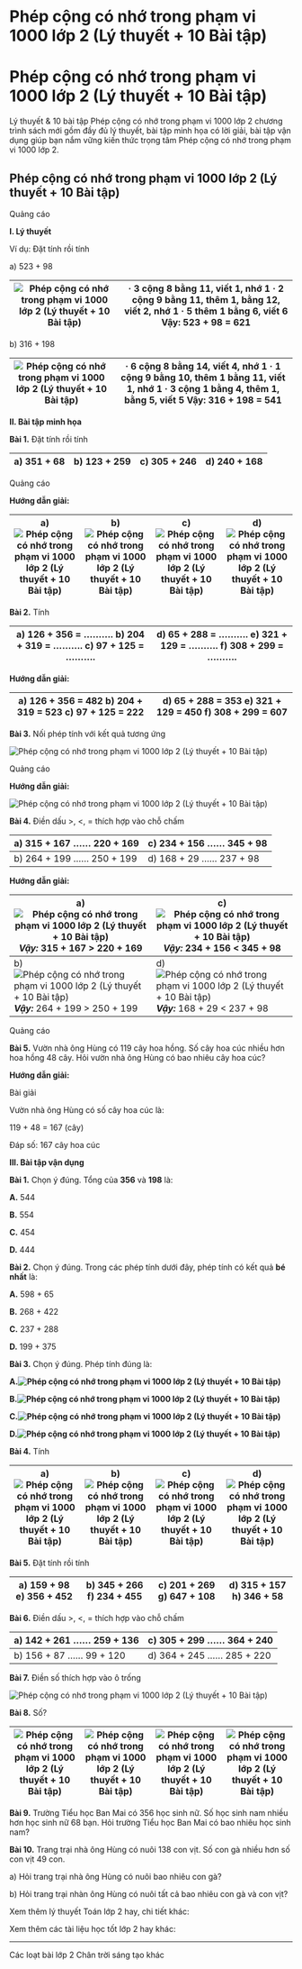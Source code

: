 # Phép cộng có nhớ trong phạm vi 1000 lớp 2 (Lý thuyết + 10 Bài tập)

# Phép cộng có nhớ trong phạm vi 1000 lớp 2 (Lý thuyết + 10 Bài tập)

Lý thuyết & 10 bài tập Phép cộng có nhớ trong phạm vi 1000 lớp 2 chương trình sách mới gồm đầy đủ lý thuyết, bài tập minh họa có lời giải, bài tập vận dụng giúp bạn nắm vững kiến thức trọng tâm Phép cộng có nhớ trong phạm vi 1000 lớp 2.

## Phép cộng có nhớ trong phạm vi 1000 lớp 2 (Lý thuyết + 10 Bài tập)

Quảng cáo

**I. Lý thuyết**

Ví dụ: Đặt tính rồi tính

a) 523 + 98

![Phép cộng có nhớ trong phạm vi 1000 lớp 2 \(Lý thuyết + 10 Bài tập\)](https://vietjack.com/toan-2-chan-troi/images/ly-thuyet-phep-cong-co-nho-trong-pham-vi-1000-235862.PNG) |  · 3 cộng 8 bằng 11, viết 1, nhớ 1 · 2 cộng 9 bằng 11, thêm 1, bằng 12, viết 2, nhớ 1 · 5 thêm 1 bằng 6, viết 6 Vậy: 523 + 98 = 621  
---|---  
  
b) 316 + 198

![Phép cộng có nhớ trong phạm vi 1000 lớp 2 \(Lý thuyết + 10 Bài tập\)](https://vietjack.com/toan-2-chan-troi/images/ly-thuyet-phep-cong-co-nho-trong-pham-vi-1000-235863.PNG) |  · 6 cộng 8 bằng 14, viết 4, nhớ 1 · 1 cộng 9 bằng 10, thêm 1 bằng 11, viết 1, nhớ 1 · 3 cộng 1 bằng 4, thêm 1, bằng 5, viết 5 Vậy: 316 + 198 = 541  
---|---  
  
**II. Bài tập minh họa**

**Bài 1.** Đặt tính rồi tính

a) 351 + 68 | b) 123 + 259 | c) 305 + 246 | d) 240 + 168  
---|---|---|---  
  
Quảng cáo

**Hướng dẫn giải:**

a) ![Phép cộng có nhớ trong phạm vi 1000 lớp 2 \(Lý thuyết + 10 Bài tập\)](https://vietjack.com/toan-2-chan-troi/images/ly-thuyet-phep-cong-co-nho-trong-pham-vi-1000-235864.PNG) |  b) ![Phép cộng có nhớ trong phạm vi 1000 lớp 2 \(Lý thuyết + 10 Bài tập\)](https://vietjack.com/toan-2-chan-troi/images/ly-thuyet-phep-cong-co-nho-trong-pham-vi-1000-235865.PNG) |  c) ![Phép cộng có nhớ trong phạm vi 1000 lớp 2 \(Lý thuyết + 10 Bài tập\)](https://vietjack.com/toan-2-chan-troi/images/ly-thuyet-phep-cong-co-nho-trong-pham-vi-1000-235866.PNG) |  d) ![Phép cộng có nhớ trong phạm vi 1000 lớp 2 \(Lý thuyết + 10 Bài tập\)](https://vietjack.com/toan-2-chan-troi/images/ly-thuyet-phep-cong-co-nho-trong-pham-vi-1000-235867.PNG)  
---|---|---|---  
  
**Bài 2.** Tính

a) 126 + 356 = ………. b) 204 + 319 = ………. c) 97 + 125 = ………. |  d) 65 + 288 = ………. e) 321 + 129 = ………. f) 308 + 299 = ……….  
---|---  
  
**Hướng dẫn giải:**

a) 126 + 356 = 482 b) 204 + 319 = 523 c) 97 + 125 = 222 |  d) 65 + 288 = 353 e) 321 + 129 = 450 f) 308 + 299 = 607  
---|---  
  
**Bài 3.** Nối phép tính với kết quả tương ứng

![Phép cộng có nhớ trong phạm vi 1000 lớp 2 \(Lý thuyết + 10 Bài tập\)](https://vietjack.com/toan-2-chan-troi/images/ly-thuyet-phep-cong-co-nho-trong-pham-vi-1000-235868.PNG)

Quảng cáo

**Hướng dẫn giải:**

![Phép cộng có nhớ trong phạm vi 1000 lớp 2 \(Lý thuyết + 10 Bài tập\)](https://vietjack.com/toan-2-chan-troi/images/ly-thuyet-phep-cong-co-nho-trong-pham-vi-1000-235869.PNG)

**Bài 4.** Điền dấu >, <, = thích hợp vào chỗ chấm

a) 315 + 167 …… 220 + 169 | c) 234 + 156 …… 345 + 98   
---|---  
b) 264 + 199 …… 250 + 199  | d) 168 + 29 …… 237 + 98   
  
**Hướng dẫn giải:**

a)  ![Phép cộng có nhớ trong phạm vi 1000 lớp 2 \(Lý thuyết + 10 Bài tập\)](https://vietjack.com/toan-2-chan-troi/images/ly-thuyet-phep-cong-co-nho-trong-pham-vi-1000-235870.PNG) **_Vậy:_** 315 + 167 > 220 + 169 |  c)  ![Phép cộng có nhớ trong phạm vi 1000 lớp 2 \(Lý thuyết + 10 Bài tập\)](https://vietjack.com/toan-2-chan-troi/images/ly-thuyet-phep-cong-co-nho-trong-pham-vi-1000-235872.PNG) **_Vậy:_** 234 + 156 < 345 + 98  
---|---  
b)  ![Phép cộng có nhớ trong phạm vi 1000 lớp 2 \(Lý thuyết + 10 Bài tập\)](https://vietjack.com/toan-2-chan-troi/images/ly-thuyet-phep-cong-co-nho-trong-pham-vi-1000-235873.PNG) **_Vậy:_** 264 + 199 > 250 + 199 |  d)  ![Phép cộng có nhớ trong phạm vi 1000 lớp 2 \(Lý thuyết + 10 Bài tập\)](https://vietjack.com/toan-2-chan-troi/images/ly-thuyet-phep-cong-co-nho-trong-pham-vi-1000-235874.PNG) **_Vậy:_** 168 + 29 < 237 + 98  
  
Quảng cáo

**Bài 5.** Vườn nhà ông Hùng có 119 cây hoa hồng. Số cây hoa cúc nhiều hơn hoa hồng 48 cây. Hỏi vườn nhà ông Hùng có bao nhiêu cây hoa cúc?

**Hướng dẫn giải:**

Bài giải

Vườn nhà ông Hùng có số cây hoa cúc là:

119 + 48 = 167 (cây)

Đáp số: 167 cây hoa cúc

**III. Bài tập vận dụng**

**Bài 1.** Chọn ý đúng. Tổng của **356** và **198** là:

**A.** 544

**B.** 554

**C.** 454

**D.** 444

**Bài 2.** Chọn ý đúng. Trong các phép tính dưới đây, phép tính có kết quả **bé nhất** là:

**A.** 598 + 65

**B.** 268 + 422

**C.** 237 + 288

**D.** 199 + 375

**Bài 3.** Chọn ý đúng. Phép tính đúng là: 

**A.![Phép cộng có nhớ trong phạm vi 1000 lớp 2 \(Lý thuyết + 10 Bài tập\)](https://vietjack.com/toan-2-chan-troi/images/ly-thuyet-phep-cong-co-nho-trong-pham-vi-1000-235875.PNG)**

**B.![Phép cộng có nhớ trong phạm vi 1000 lớp 2 \(Lý thuyết + 10 Bài tập\)](https://vietjack.com/toan-2-chan-troi/images/ly-thuyet-phep-cong-co-nho-trong-pham-vi-1000-235876.PNG)**

**C.![Phép cộng có nhớ trong phạm vi 1000 lớp 2 \(Lý thuyết + 10 Bài tập\)](https://vietjack.com/toan-2-chan-troi/images/ly-thuyet-phep-cong-co-nho-trong-pham-vi-1000-235877.PNG)**

**D.![Phép cộng có nhớ trong phạm vi 1000 lớp 2 \(Lý thuyết + 10 Bài tập\)](https://vietjack.com/toan-2-chan-troi/images/ly-thuyet-phep-cong-co-nho-trong-pham-vi-1000-235878.PNG)**

**Bài 4.** Tính

a) ![Phép cộng có nhớ trong phạm vi 1000 lớp 2 \(Lý thuyết + 10 Bài tập\)](https://vietjack.com/toan-2-chan-troi/images/ly-thuyet-phep-cong-co-nho-trong-pham-vi-1000-235879.PNG) |  b) ![Phép cộng có nhớ trong phạm vi 1000 lớp 2 \(Lý thuyết + 10 Bài tập\)](https://vietjack.com/toan-2-chan-troi/images/ly-thuyet-phep-cong-co-nho-trong-pham-vi-1000-235880.PNG) |  c) ![Phép cộng có nhớ trong phạm vi 1000 lớp 2 \(Lý thuyết + 10 Bài tập\)](https://vietjack.com/toan-2-chan-troi/images/ly-thuyet-phep-cong-co-nho-trong-pham-vi-1000-235881.PNG) |  d) ![Phép cộng có nhớ trong phạm vi 1000 lớp 2 \(Lý thuyết + 10 Bài tập\)](https://vietjack.com/toan-2-chan-troi/images/ly-thuyet-phep-cong-co-nho-trong-pham-vi-1000-235882.PNG)  
---|---|---|---  
  
**Bài 5.** Đặt tính rồi tính

a) 159 + 98 e) 356 + 452 |  b) 345 + 266 f) 234 + 455 |  c) 201 + 269 g) 647 + 108 |  d) 315 + 157 h) 346 + 58  
---|---|---|---  
  
**Bài 6.** Điền dấu >, <, = thích hợp vào chỗ chấm

a) 142 + 261 …… 259 + 136 | c) 305 + 299 …… 364 + 240  
---|---  
b) 156 + 87 …… 99 + 120 | d) 364 + 245 …… 285 + 220  
  
**Bài 7.** Điền số thích hợp vào ô trống

![Phép cộng có nhớ trong phạm vi 1000 lớp 2 \(Lý thuyết + 10 Bài tập\)](https://vietjack.com/toan-2-chan-troi/images/ly-thuyet-phep-cong-co-nho-trong-pham-vi-1000-235883.PNG)

**Bài 8.** Số?

![Phép cộng có nhớ trong phạm vi 1000 lớp 2 \(Lý thuyết + 10 Bài tập\)](https://vietjack.com/toan-2-chan-troi/images/ly-thuyet-phep-cong-co-nho-trong-pham-vi-1000-235884.PNG) | ![Phép cộng có nhớ trong phạm vi 1000 lớp 2 \(Lý thuyết + 10 Bài tập\)](https://vietjack.com/toan-2-chan-troi/images/ly-thuyet-phep-cong-co-nho-trong-pham-vi-1000-235885.PNG) | ![Phép cộng có nhớ trong phạm vi 1000 lớp 2 \(Lý thuyết + 10 Bài tập\)](https://vietjack.com/toan-2-chan-troi/images/ly-thuyet-phep-cong-co-nho-trong-pham-vi-1000-235886.PNG) | ![Phép cộng có nhớ trong phạm vi 1000 lớp 2 \(Lý thuyết + 10 Bài tập\)](https://vietjack.com/toan-2-chan-troi/images/ly-thuyet-phep-cong-co-nho-trong-pham-vi-1000-235888.PNG)  
---|---|---|---  
  
**Bài 9.** Trường Tiểu học Ban Mai có 356 học sinh nữ. Số học sinh nam nhiều hơn học sinh nữ 68 bạn. Hỏi trường Tiểu học Ban Mai có bao nhiêu học sinh nam?

**Bài 10.** Trang trại nhà ông Hùng có nuôi 138 con vịt. Số con gà nhiều hơn số con vịt 49 con.

a) Hỏi trang trại nhà ông Hùng có nuôi bao nhiêu con gà?

b) Hỏi trang trại nhàn ông Hùng có nuôi tất cả bao nhiêu con gà và con vịt?

Xem thêm lý thuyết Toán lớp 2 hay, chi tiết khác:

Xem thêm các tài liệu học tốt lớp 2 hay khác:

* * *

Các loạt bài lớp 2 Chân trời sáng tạo khác
